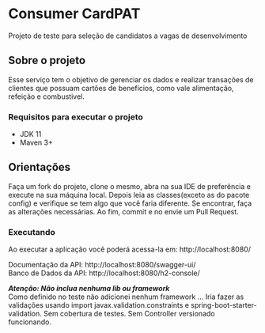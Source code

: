# Consumer CardPAT
Projeto de teste para seleção de candidatos a vagas de desenvolvimento

## Sobre o projeto
Esse serviço tem o objetivo de gerenciar os dados e realizar transações de clientes que possuam cartões de benefícios, como vale alimentação, refeição e combustivel.

### Requisitos para executar o projeto
- JDK 11
- Maven 3+

## Orientações 
Faça um fork do projeto, clone o mesmo, abra na sua IDE de preferência e execute na sua máquina local. Depois leia as classes(exceto as do pacote config) e verifique se tem algo que você faria diferente. Se encontrar, faça as alterações necessárias. Ao fim, commit e no envie um Pull Request.

### Executando
<p>Ao executar a aplicação você poderá acessa-la em: http://localhost:8080/</p>
<p>Documentação da API: http://localhost:8080/swagger-ui/ <br/>
Banco de Dados da API: http://localhost:8080/h2-console/ <br/></p>

 ***Atenção: Não inclua nenhuma lib ou framework***  
 Como definido no teste não adicionei nenhum framework ... 
 Iria fazer as validações usando import javax.validation.constraints e spring-boot-starter-validation.
 Sem cobertura de testes.
 Sem Controller versionado funcionando.

